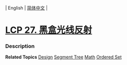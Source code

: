 | English | [简体中文](README.md) |

# [LCP 27. 黑盒光线反射](https://leetcode.cn/problems/IQvJ9i)
 ### Description

**Related Topics**  [Design](https://leetcode.cn/tag/design) [Segment Tree](https://leetcode.cn/tag/segment-tree) [Math](https://leetcode.cn/tag/math) [Ordered Set](https://leetcode.cn/tag/ordered-set) 